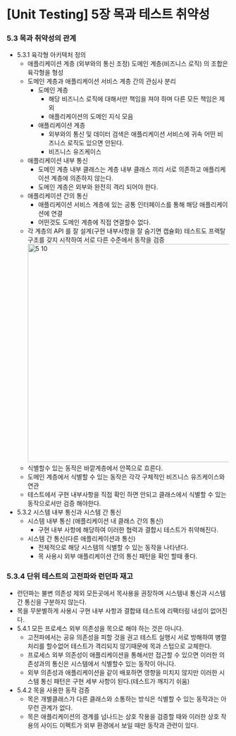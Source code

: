 # [Unit Testing] 5장 목과 테스트 취약성

### 5.3 목과 취약성의 관계
- 5.3.1 육각형 아키텍처 정의
  - 애플리케이션 계층 (외부와의 통신 조정) 도메인 계층(비즈니스 로직) 의 조합은 육각형을 형성
  - 도메인 계층과 애플리케이션 서비스 계층 간의 관심사 분리
    - 도메인 계층
      - 해당 비즈니스 로직에 대해서만 책임을 져야 하며 다른 모든 책임은 제외
      - 애플리케이션의 도메인 지식 모음
    - 애플리케이션 계층
      - 외부와의 통신 및 데이터 검색은 애플리케이션 서비스에 귀속 어떤 비즈니스 로직도 있으면 안된다.
      - 비즈니스 유즈케이스
  - 애플리케이션 내부 통신
    - 도메인 계층 내부 클래스는 계층 내부 클래스 끼리 서로 의존하고 애플리케이션 계층에 의존하지 않는다.
    - 도메인 계층은 외부와 완전히 격리 되어야 한다.
  - 애플리케이션 간의 통신
    - 애플리케이션 서비스 계층에 있는 공통 인터페이스를 통해 해당 애플리케이션에 연결
    - 어떤것도 도메인 계층에 직접 연결할수 없다.
  - 각 계층의 API 를 잘 설계(구현 내부사항을 잘 숨기면 캡슐화) 테스트도 프랙탈 구조를 갖지 시작하여 서로 다른
  수준에서 동작을 검증
    <img width="495" alt="5 10" src="https://user-images.githubusercontent.com/58027908/227682748-6b82397b-27de-418e-bc72-b062629f74fb.png">
  - 식별할수 있는 동작은 바깥계층에서 안쪽으로 흐른다.
  - 도메인 계층에서 식별할 수 있는 동작은 각각 구체적인 비즈니스 유즈케이스와 연관
  - 테스트에서 구현 내부사항을 직접 확인 하면 안되고 클래스에서 식별할 수 있는 동작으로서만 검증 해야한다.
- 5.3.2 시스템 내부 통신과 시스템 간 통신
  - 시스템 내부 통신 (애플리케이션 내 클래스 간의 통신)
    - 구현 내부 사항에 해당하여 이러한 협력과 결합시 테스트가 취약해진다.
  - 시스템 간 통신(다른 애플리케이션과 통신)
    - 전체적으로 해당 시스템의 식별할 수 있는 동작을 나타낸다.
    - 목 사용시 외부 애플리케이션 간의 통신 패턴을 확인 할때 좋다.
### 5.3.4 단위 테스트의 고전파와 런던파 재고
- 런던파는 불변 의존성 제외 모든곳에서 목사용을 권장하며 시스템내 통신과 시스템 간 통신을 구분하지 않는다.
- 목을 무분별하게 사용시 구현 내부 사항과 결합돼 테스트에 리팩터링 내성이 없어진다.
- 5.4.1 모든 프로세스 외부 의존성을 목으로 해야 하는 것은 아니다.
  - 고전파에서는 공유 의존성을 피할 것을 권고 테스트 실행시 서로 방해하여 병렬 처리를 할수없어 테스트가 격리되지 않기때문에
  목과 스텁으로 교체한다.
  - 프로세스 외부 의존성이 애플리케이션을 통해서만 접근할 수 있으면 이러한 의존성과의 통신은 시스템에서 식별할수 있는 동작이 아니다.
  - 외부 의존성과 애플리케이션을 같이 배포하면 영향을 미치지 않지만 이러한 시스템 통신 패턴은 구현 세부 사항이 된다.(테스트가 깨지기 쉬움)
- 5.4.2 목을 사용한 동작 검증
  - 목은 개별클래스가 다른 클래스와 소통하는 방식은 식별할 수 있는 동작과는 아무런 관계가 없다.
  - 목은 애플리케이션의 경계를 넘나드는 상호 작용을 검증할 때와 이러한 상호 작용의 사이드 이펙트가 외부 환경에서 보일 때만 동작과 관련이 있다.


  
